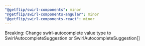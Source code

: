 ```yaml
---
"@getflip/swirl-components": minor
"@getflip/swirl-components-angular": minor
"@getflip/swirl-components-react": minor
---
```


Breaking: Change swirl-autocomplete value type to SwirlAutocompleteSuggestion or
SwirlAutocompleteSuggestion[]

